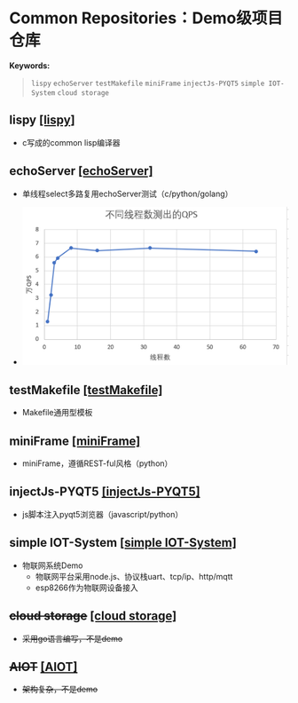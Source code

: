 # Common Repositories：Demo级项目仓库
**Keywords:**

> `lispy`  `echoServer`  `testMakefile`  `miniFrame`  `injectJs-PYQT5`  `simple IOT-System`  `cloud storage`

## lispy [[lispy]](http://www.baidu.com "lispy")
- c写成的common lisp编译器
## echoServer [[echoServer]](http://www.baidu.com "echoServer")
- 单线程select多路复用echoServer测试（c/python/golang）

- ![img](https://github.com/lzc978/common/blob/master/QFS.png)

## testMakefile [[testMakefile]](http://www.baidu.com "testMakefile")

- Makefile通用型模板

## miniFrame [[miniFrame]](http://www.baidu.com "miniFrame")

- miniFrame，遵循REST-ful风格（python）

## injectJs-PYQT5 [[injectJs-PYQT5]](http://www.baidu.com "injectJs-PYQT5")

- js脚本注入pyqt5浏览器（javascript/python）

## simple IOT-System [[simple IOT-System]](http://www.baidu.com "simple IOT-System")

- 物联网系统Demo
  - 物联网平台采用node.js、协议栈uart、tcp/ip、http/mqtt
  - esp8266作为物联网设备接入

## ~~cloud storage~~ [[cloud storage]](http://www.baidu.com "cloud storage")

- ~~采用go语言编写，不是demo~~

## ~~AIOT~~ [[AIOT]](http://www.baidu.com "AIOT")

- ~~架构复杂，不是demo~~

